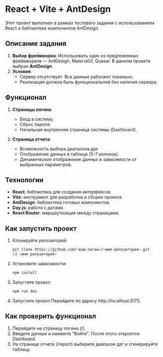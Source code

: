 # React + Vite + AntDesign

Этот проект выполнен в рамках тестового задания с использованием React и библиотеки компонентов AntDesign.

## **Описание задания**

1. **Выбор фреймворка**: Использовать один из предложенных фреймворков — AntDesign, MaterialUI, Quasar. В данном проекте выбран **AntDesign**.
2. **Условия**:
   - Сервер отсутствует. Все данные работают локально.
   - Реализация должна быть функциональной без наличия сервера.

## **Функционал**

1. **Страницы логина**:
   - Вход в систему.
   - Сброс пароля.
   - Начальная внутренняя страница системы (Dashboard).
   
2. **Страница отчета**:
   - Возможность выбора диапазона дат.
   - Отображение данных в таблице (5-7 колонок).
   - Динамическое отображение данных в зависимости от выбранных параметров.

## **Технологии**

- **React**: библиотека для создания интерфейсов.
- **Vite**: инструмент для разработки и сборки проекта.
- **AntDesign**: библиотека готовых компонентов.
- **Day.js**: работа с датами.
- **React Router**: маршрутизация между страницами.

## **Как запустить проект**

1. Клонируйте репозиторий:
   ```bash
   git clone https://github.com/<ваш-логин>/<имя-репозитория>.git
   cd <имя-репозитория>

2. Установите зависимости:
   ```bash
   npm install

3. Запустите проект:
   ```bash
   npm run dev

4. Запустите проект:Перейдите по адресу http://localhost:5173.

## **Как проверить функционал**
1. Перейдите на страницу логина (/).
2. Введите данные и нажмите "Войти". После этого откроется Dashboard.
3. На странице отчета (/report) выберите диапазон дат и сгенерируйте таблицу.